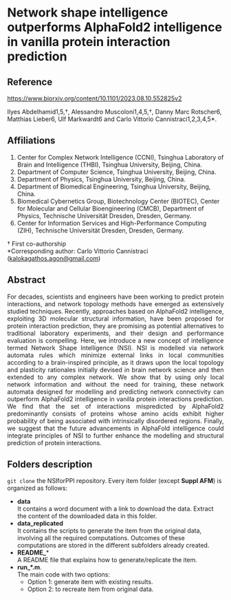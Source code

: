 # Network shape intelligence outperforms AlphaFold2 intelligence in vanilla protein interaction prediction

## Reference 
https://www.biorxiv.org/content/10.1101/2023.08.10.552825v2

Ilyes Abdelhamid1,5,†, Alessandro Muscoloni1,4,5,†, Danny Marc Rotscher6, Matthias Lieber6, Ulf Markwardt6 and Carlo Vittorio Cannistraci1,2,3,4,5*.

## Affiliations
1. Center for Complex Network Intelligence (CCNI), Tsinghua Laboratory of Brain and Intelligence (THBI), Tsinghua University, Beijing, China.
2. Department of Computer Science, Tsinghua University, Beijing, China.
3. Department of Physics, Tsinghua University, Beijing, China.
4. Department of Biomedical Engineering, Tsinghua University, Beijing, China.
5. Biomedical Cybernetics Group, Biotechnology Center (BIOTEC), Center for Molecular and Cellular Bioengineering (CMCB), Department of Physics, Technische Universität Dresden, Dresden, Germany. 
6. Center for Information Services and High-Performance Computing (ZIH), Technische Universität Dresden, Dresden, Germany.  
  
† First co-authorship  
*Corresponding author: Carlo Vittorio Cannistraci (kalokagathos.agon@gmail.com) 

## Abstract
<p align="justify"> For decades, scientists and engineers have been working to predict protein interactions, and network topology methods have emerged as extensively studied techniques. Recently, approaches based on AlphaFold2 intelligence, exploiting 3D molecular structural information, have been proposed for protein interaction prediction, they are promising as potential alternatives to traditional laboratory experiments, and their design and performance evaluation is compelling. 
Here, we introduce a new concept of intelligence termed Network Shape Intelligence (NSI). NSI is modelled via network automata rules which minimize external links in local communities according to a brain-inspired principle, as it draws upon the local topology and plasticity rationales initially devised in brain network science and then extended to any complex network. We show that by using only local network information and without the need for training, these network automata designed for modelling and predicting network connectivity can outperform AlphaFold2 intelligence in vanilla protein interactions prediction. We find that the set of interactions mispredicted by AlphaFold2 predominantly consists of proteins whose amino acids exhibit higher probability of being associated with intrinsically disordered regions. Finally, we suggest that the future advancements in AlphaFold intelligence could integrate principles of NSI to further enhance the modelling and structural prediction of protein interactions.</p>

## Folders description
```git clone``` the NSIforPPI repository. Every item folder (except **Suppl AFM**) is organized as follows:
+ **data**  
  It contains a word document with a link to download the data. Extract the content of the downloaded data in this folder. 
+ **data_replicated**  
  It contains the scripts to generate the item from the original data, involving all the required computations. Outcomes of these computations are stored in the different subfolders already created.
+ **README_***  
  A README file that explains how to generate/replicate the item.
+ **run_*.m**.  
  The main code with two options:
  - Option 1: generate item with existing results.
  - Option 2: to recreate item from original data.
  
